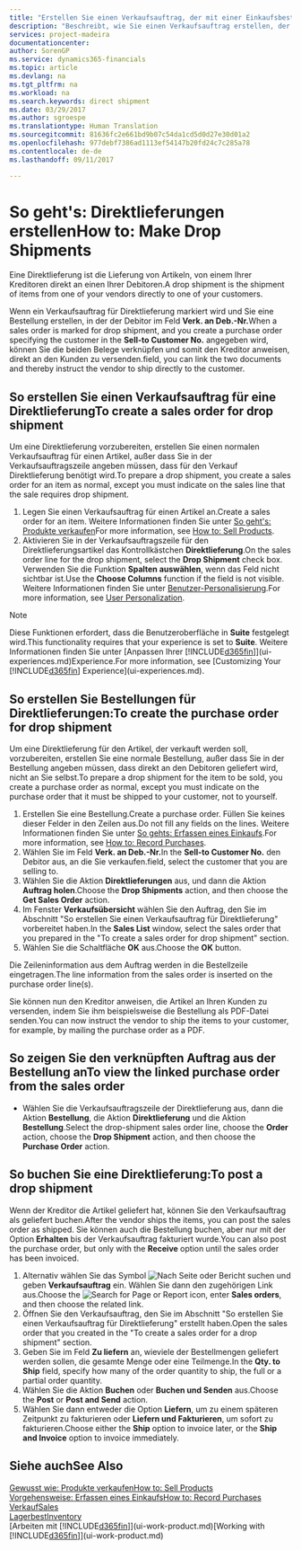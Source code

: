```yaml
---
title: "Erstellen Sie einen Verkaufsauftrag, der mit einer Einkaufsbestellung für eine direkte Lieferung verknüpft ist| Microsoft Docs"
description: "Beschreibt, wie Sie einen Verkaufsauftrag erstellen, der mit einer Bestellung verknüpft ist, um sicherzustellen, dass die Artikel vom Kreditor direkt an den Debitor versendet werden"
services: project-madeira
documentationcenter: 
author: SorenGP
ms.service: dynamics365-financials
ms.topic: article
ms.devlang: na
ms.tgt_pltfrm: na
ms.workload: na
ms.search.keywords: direct shipment
ms.date: 03/29/2017
ms.author: sgroespe
ms.translationtype: Human Translation
ms.sourcegitcommit: 81636fc2e661bd9b07c54da1cd5d0d27e30d01a2
ms.openlocfilehash: 977debf7386ad1113ef54147b20fd24c7c285a78
ms.contentlocale: de-de
ms.lasthandoff: 09/11/2017

---
```

# <a name="how-to-make-drop-shipments"></a><span data-ttu-id="eabad-103">So geht's: Direktlieferungen erstellen</span><span class="sxs-lookup"><span data-stu-id="eabad-103">How to: Make Drop Shipments</span></span>
<span data-ttu-id="eabad-104">Eine Direktlieferung ist die Lieferung von Artikeln, von einem Ihrer Kreditoren direkt an einen Ihrer Debitoren.</span><span class="sxs-lookup"><span data-stu-id="eabad-104">A drop shipment is the shipment of items from one of your vendors directly to one of your customers.</span></span>

<span data-ttu-id="eabad-105">Wenn ein Verkaufsauftrag für Direktlieferung markiert wird und Sie eine Bestellung erstellen, in der der Debitor im Feld **Verk. an Deb.-Nr.**</span><span class="sxs-lookup"><span data-stu-id="eabad-105">When a sales order is marked for drop shipment, and you create a purchase order specifying the customer in the **Sell-to Customer No.**</span></span> <span data-ttu-id="eabad-106">angegeben wird, können Sie die beiden Belege verknüpfen und somit den Kreditor anweisen, direkt an den Kunden zu versenden.</span><span class="sxs-lookup"><span data-stu-id="eabad-106">field, you can link the two documents and thereby instruct the vendor to ship directly to the customer.</span></span>

## <a name="to-create-a-sales-order-for-drop-shipment"></a><span data-ttu-id="eabad-107">So erstellen Sie einen Verkaufsauftrag für eine Direktlieferung</span><span class="sxs-lookup"><span data-stu-id="eabad-107">To create a sales order for drop shipment</span></span>
<span data-ttu-id="eabad-108">Um eine Direktlieferung vorzubereiten, erstellen Sie einen normalen Verkaufsauftrag für einen Artikel, außer dass Sie in der Verkaufsauftragszeile angeben müssen, dass für den Verkauf Direktlieferung benötigt wird.</span><span class="sxs-lookup"><span data-stu-id="eabad-108">To prepare a drop shipment, you create a sales order for an item as normal, except you must indicate on the sales line that the sale requires drop shipment.</span></span>

1. <span data-ttu-id="eabad-109">Legen Sie einen Verkaufsauftrag für einen Artikel an.</span><span class="sxs-lookup"><span data-stu-id="eabad-109">Create a sales order for an item.</span></span> <span data-ttu-id="eabad-110">Weitere Informationen finden Sie unter [So geht's: Produkte verkaufen](sales-how-sell-products.md)</span><span class="sxs-lookup"><span data-stu-id="eabad-110">For more information, see [How to: Sell Products](sales-how-sell-products.md).</span></span>
2. <span data-ttu-id="eabad-111">Aktivieren Sie in der Verkaufsauftragszeile für den Direktlieferungsartikel das Kontrollkästchen **Direktlieferung**.</span><span class="sxs-lookup"><span data-stu-id="eabad-111">On the sales order line for the drop shipment, select the **Drop Shipment** check box.</span></span> <span data-ttu-id="eabad-112">Verwenden Sie die Funktion **Spalten auswählen**, wenn das Feld nicht sichtbar ist.</span><span class="sxs-lookup"><span data-stu-id="eabad-112">Use the **Choose Columns** function if the field is not visible.</span></span> <span data-ttu-id="eabad-113">Weitere Informationen finden Sie unter [Benutzer-Personalisierung](ui-user-personalization.md).</span><span class="sxs-lookup"><span data-stu-id="eabad-113">For more information, see [User Personalization](ui-user-personalization.md).</span></span>

> [!NOTE]  
>   <span data-ttu-id="eabad-114">Diese Funktionen erfordert, dass die Benutzeroberfläche in **Suite** festgelegt wird.</span><span class="sxs-lookup"><span data-stu-id="eabad-114">This functionality requires that your experience is set to **Suite**.</span></span> <span data-ttu-id="eabad-115">Weitere Informationen finden Sie unter [Anpassen Ihrer [!INCLUDE[d365fin](includes/d365fin_md.md)]](ui-experiences.md)Experience.</span><span class="sxs-lookup"><span data-stu-id="eabad-115">For more information, see [Customizing Your [!INCLUDE[d365fin](includes/d365fin_md.md)] Experience](ui-experiences.md).</span></span>

## <a name="to-create-the-purchase-order-for-drop-shipment"></a><span data-ttu-id="eabad-116">So erstellen Sie Bestellungen für Direktlieferungen:</span><span class="sxs-lookup"><span data-stu-id="eabad-116">To create the purchase order for drop shipment</span></span>
<span data-ttu-id="eabad-117">Um eine Direktlieferung für den Artikel, der verkauft werden soll, vorzubereiten, erstellen Sie eine normale Bestellung, außer dass Sie in der Bestellung angeben müssen, dass direkt an den Debitoren geliefert wird, nicht an Sie selbst.</span><span class="sxs-lookup"><span data-stu-id="eabad-117">To prepare a drop shipment for the item to be sold, you create a purchase order as normal, except you must indicate on the purchase order that it must be shipped to your customer, not to yourself.</span></span>

1. <span data-ttu-id="eabad-118">Erstellen Sie eine Bestellung.</span><span class="sxs-lookup"><span data-stu-id="eabad-118">Create a purchase order.</span></span> <span data-ttu-id="eabad-119">Füllen Sie keines dieser Felder in den Zeilen aus.</span><span class="sxs-lookup"><span data-stu-id="eabad-119">Do not fill any fields on the lines.</span></span> <span data-ttu-id="eabad-120">Weitere Informationen finden Sie unter [So gehts: Erfassen eines Einkaufs](purchasing-how-record-purchases.md).</span><span class="sxs-lookup"><span data-stu-id="eabad-120">For more information, see [How to: Record Purchases](purchasing-how-record-purchases.md).</span></span>
2. <span data-ttu-id="eabad-121">Wählen Sie im Feld **Verk. an Deb.-Nr.**</span><span class="sxs-lookup"><span data-stu-id="eabad-121">In the **Sell-to Customer No.**</span></span> <span data-ttu-id="eabad-122">den Debitor aus, an die Sie verkaufen.</span><span class="sxs-lookup"><span data-stu-id="eabad-122">field, select the customer that you are selling to.</span></span>
3. <span data-ttu-id="eabad-123">Wählen Sie die Aktion **Direktlieferungen** aus, und dann die Aktion **Auftrag holen**.</span><span class="sxs-lookup"><span data-stu-id="eabad-123">Choose the **Drop Shipments** action, and then choose the **Get Sales Order** action.</span></span>
4. <span data-ttu-id="eabad-124">Im Fenster **Verkaufsübersicht** wählen Sie den Auftrag, den Sie im Abschnitt "So erstellen Sie einen Verkaufsauftrag für Direktlieferung" vorbereitet haben.</span><span class="sxs-lookup"><span data-stu-id="eabad-124">In the **Sales List** window, select the sales order that you prepared in the "To create a sales order for drop shipment" section.</span></span>
5. <span data-ttu-id="eabad-125">Wählen Sie die Schaltfläche **OK** aus.</span><span class="sxs-lookup"><span data-stu-id="eabad-125">Choose the **OK** button.</span></span>

<span data-ttu-id="eabad-126">Die Zeileninformation aus dem Auftrag werden in die Bestellzeile eingetragen.</span><span class="sxs-lookup"><span data-stu-id="eabad-126">The line information from the sales order is inserted on the purchase order line(s).</span></span>

<span data-ttu-id="eabad-127">Sie können nun den Kreditor anweisen, die Artikel an Ihren Kunden zu versenden, indem Sie ihm beispielsweise die Bestellung als PDF-Datei senden.</span><span class="sxs-lookup"><span data-stu-id="eabad-127">You can now instruct the vendor to ship the items to your customer, for example, by mailing the purchase order as a PDF.</span></span>     

## <a name="to-view-the-linked-purchase-order-from-the-sales-order"></a><span data-ttu-id="eabad-128">So zeigen Sie den verknüpften Auftrag aus der Bestellung an</span><span class="sxs-lookup"><span data-stu-id="eabad-128">To view the linked purchase order from the sales order</span></span>
* <span data-ttu-id="eabad-129">Wählen Sie die Verkaufsauftragszeile der Direktlieferung aus, dann die Aktion **Bestellung**, die Aktion **Direktlieferung** und die Aktion **Bestellung**.</span><span class="sxs-lookup"><span data-stu-id="eabad-129">Select the drop-shipment sales order line, choose the **Order** action, choose the **Drop Shipment** action, and then choose the **Purchase Order** action.</span></span>

## <a name="to-post-a-drop-shipment"></a><span data-ttu-id="eabad-130">So buchen Sie eine Direktlieferung:</span><span class="sxs-lookup"><span data-stu-id="eabad-130">To post a drop shipment</span></span>
<span data-ttu-id="eabad-131">Wenn der Kreditor die Artikel geliefert hat, können Sie den Verkaufsauftrag als geliefert buchen.</span><span class="sxs-lookup"><span data-stu-id="eabad-131">After the vendor ships the items, you can post the sales order as shipped.</span></span> <span data-ttu-id="eabad-132">Sie können auch die Bestellung buchen, aber nur mit der Option **Erhalten** bis der Verkaufsauftrag fakturiert wurde.</span><span class="sxs-lookup"><span data-stu-id="eabad-132">You can also post the purchase order, but only with the **Receive** option until the sales order has been invoiced.</span></span>

1. <span data-ttu-id="eabad-133">Alternativ wählen Sie das Symbol ![Nach Seite oder Bericht suchen](media/ui-search/search_small.png "Nach Seite oder Bericht suchen") und geben **Verkaufsauftrag** ein. Wählen Sie dann den zugehörigen Link aus.</span><span class="sxs-lookup"><span data-stu-id="eabad-133">Choose the ![Search for Page or Report](media/ui-search/search_small.png "Search for Page or Report icon") icon, enter **Sales orders**, and then choose the related link.</span></span>
2. <span data-ttu-id="eabad-134">Öffnen Sie den Verkaufsauftrag, den Sie im Abschnitt "So erstellen Sie einen Verkaufsauftrag für Direktlieferung" erstellt haben.</span><span class="sxs-lookup"><span data-stu-id="eabad-134">Open the sales order that you created in the "To create a sales order for a drop shipment" section.</span></span>
3. <span data-ttu-id="eabad-135">Geben Sie im Feld **Zu liefern** an, wieviele der Bestellmengen geliefert werden sollen, die gesamte Menge oder eine Teilmenge.</span><span class="sxs-lookup"><span data-stu-id="eabad-135">In the **Qty. to Ship** field, specify how many of the order quantity to ship, the full or a partial order quantity.</span></span>
4. <span data-ttu-id="eabad-136">Wählen Sie die Aktion **Buchen** oder **Buchen und Senden** aus.</span><span class="sxs-lookup"><span data-stu-id="eabad-136">Choose the **Post** or **Post and Send** action.</span></span>
5. <span data-ttu-id="eabad-137">Wählen Sie dann entweder die Option **Liefern**, um zu einem späteren Zeitpunkt zu fakturieren oder **Liefern und Fakturieren**, um sofort zu fakturieren.</span><span class="sxs-lookup"><span data-stu-id="eabad-137">Choose either the **Ship** option to invoice later, or the **Ship and Invoice** option to invoice immediately.</span></span>

## <a name="see-also"></a><span data-ttu-id="eabad-138">Siehe auch</span><span class="sxs-lookup"><span data-stu-id="eabad-138">See Also</span></span>
[<span data-ttu-id="eabad-139">Gewusst wie: Produkte verkaufen</span><span class="sxs-lookup"><span data-stu-id="eabad-139">How to: Sell Products</span></span>](sales-how-sell-products.md)  
[<span data-ttu-id="eabad-140">Vorgehensweise: Erfassen eines Einkaufs</span><span class="sxs-lookup"><span data-stu-id="eabad-140">How to: Record Purchases</span></span>](purchasing-how-record-purchases.md)  
[<span data-ttu-id="eabad-141">Verkauf</span><span class="sxs-lookup"><span data-stu-id="eabad-141">Sales</span></span>](sales-manage-sales.md)  
[<span data-ttu-id="eabad-142">Lagerbest</span><span class="sxs-lookup"><span data-stu-id="eabad-142">Inventory</span></span>](inventory-manage-inventory.md)  
<span data-ttu-id="eabad-143">[Arbeiten mit [!INCLUDE[d365fin](includes/d365fin_md.md)]](ui-work-product.md)</span><span class="sxs-lookup"><span data-stu-id="eabad-143">[Working with [!INCLUDE[d365fin](includes/d365fin_md.md)]](ui-work-product.md)</span></span>

